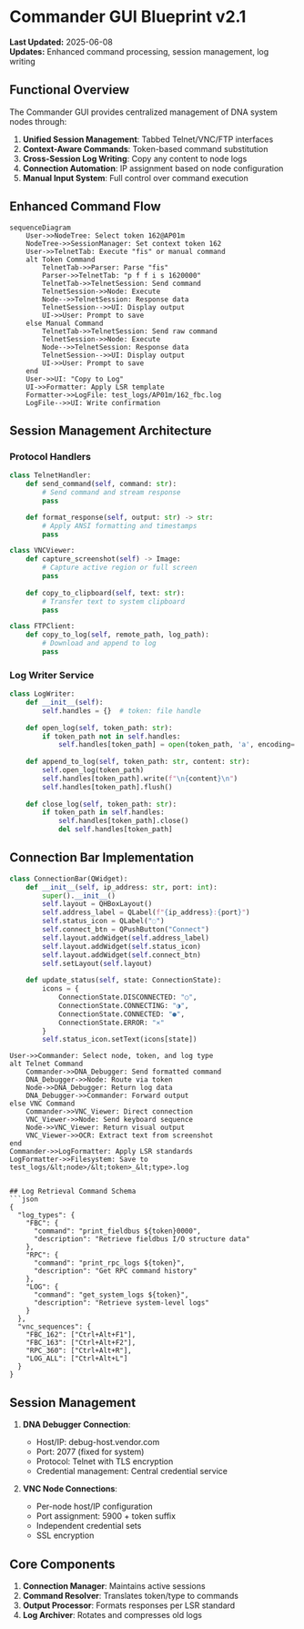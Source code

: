 # Commander GUI Blueprint v2.1

**Last Updated:** 2025-06-08  
**Updates:** Enhanced command processing, session management, log writing

## Functional Overview
The Commander GUI provides centralized management of DNA system nodes through:
1. **Unified Session Management**: Tabbed Telnet/VNC/FTP interfaces
2. **Context-Aware Commands**: Token-based command substitution
3. **Cross-Session Log Writing**: Copy any content to node logs
4. **Connection Automation**: IP assignment based on node configuration
5. **Manual Input System**: Full control over command execution

## Enhanced Command Flow
```mermaid
sequenceDiagram
    User->>NodeTree: Select token 162@AP01m
    NodeTree->>SessionManager: Set context token 162
    User->>TelnetTab: Execute "fis" or manual command
    alt Token Command
        TelnetTab->>Parser: Parse "fis" 
        Parser->>TelnetTab: "p f f i s 1620000"
        TelnetTab->>TelnetSession: Send command
        TelnetSession->>Node: Execute
        Node-->>TelnetSession: Response data
        TelnetSession-->>UI: Display output
        UI->>User: Prompt to save
    else Manual Command
        TelnetTab->>TelnetSession: Send raw command
        TelnetSession->>Node: Execute
        Node-->>TelnetSession: Response data
        TelnetSession-->>UI: Display output
        UI->>User: Prompt to save
    end
    User->>UI: "Copy to Log"
    UI->>Formatter: Apply LSR template
    Formatter->>LogFile: test_logs/AP01m/162_fbc.log
    LogFile-->>UI: Write confirmation
```

## Session Management Architecture

### Protocol Handlers
```python
class TelnetHandler:
    def send_command(self, command: str):
        # Send command and stream response
        pass

    def format_response(self, output: str) -> str:
        # Apply ANSI formatting and timestamps
        pass

class VNCViewer:
    def capture_screenshot(self) -> Image:
        # Capture active region or full screen
        pass
    
    def copy_to_clipboard(self, text: str):
        # Transfer text to system clipboard
        pass

class FTPClient:
    def copy_to_log(self, remote_path, log_path):
        # Download and append to log
        pass
```

### Log Writer Service
```python
class LogWriter:
    def __init__(self):
        self.handles = {}  # token: file handle
    
    def open_log(self, token_path: str):
        if token_path not in self.handles:
            self.handles[token_path] = open(token_path, 'a', encoding='utf-8')
    
    def append_to_log(self, token_path: str, content: str):
        self.open_log(token_path)
        self.handles[token_path].write(f"\n{content}\n")
        self.handles[token_path].flush()
    
    def close_log(self, token_path: str):
        if token_path in self.handles:
            self.handles[token_path].close()
            del self.handles[token_path]
```

## Connection Bar Implementation
```python
class ConnectionBar(QWidget):
    def __init__(self, ip_address: str, port: int):
        super().__init__()
        self.layout = QHBoxLayout()
        self.address_label = QLabel(f"{ip_address}:{port}")
        self.status_icon = QLabel("◌")
        self.connect_btn = QPushButton("Connect")
        self.layout.addWidget(self.address_label)
        self.layout.addWidget(self.status_icon)
        self.layout.addWidget(self.connect_btn)
        self.setLayout(self.layout)
    
    def update_status(self, state: ConnectionState):
        icons = {
            ConnectionState.DISCONNECTED: "○",
            ConnectionState.CONNECTING: "◑",
            ConnectionState.CONNECTED: "●",
            ConnectionState.ERROR: "⨯"
        }
        self.status_icon.setText(icons[state])
```
    User->>Commander: Select node, token, and log type
    alt Telnet Command
        Commander->>DNA_Debugger: Send formatted command
        DNA_Debugger->>Node: Route via token
        Node->>DNA_Debugger: Return log data
        DNA_Debugger->>Commander: Forward output
    else VNC Command
        Commander->>VNC_Viewer: Direct connection
        VNC_Viewer->>Node: Send keyboard sequence
        Node->>VNC_Viewer: Return visual output
        VNC_Viewer->>OCR: Extract text from screenshot
    end
    Commander->>LogFormatter: Apply LSR standards
    LogFormatter->>Filesystem: Save to test_logs/&lt;node>/&lt;token>_&lt;type>.log
```

## Log Retrieval Command Schema
```json
{
  "log_types": {
    "FBC": {
      "command": "print_fieldbus ${token}0000",
      "description": "Retrieve fieldbus I/O structure data"
    },
    "RPC": {
      "command": "print_rpc_logs ${token}",
      "description": "Get RPC command history"
    },
    "LOG": {
      "command": "get_system_logs ${token}",
      "description": "Retrieve system-level logs"
    }
  },
  "vnc_sequences": {
    "FBC_162": ["Ctrl+Alt+F1"],
    "FBC_163": ["Ctrl+Alt+F2"],
    "RPC_360": ["Ctrl+Alt+R"],
    "LOG_ALL": ["Ctrl+Alt+L"]
  }
}
```

## Session Management
1. **DNA Debugger Connection**:
   - Host/IP: debug-host.vendor.com
   - Port: 2077 (fixed for system)
   - Protocol: Telnet with TLS encryption
   - Credential management: Central credential service

2. **VNC Node Connections**:
   - Per-node host/IP configuration 
   - Port assignment: 5900 + token suffix
   - Independent credential sets
   - SSL encryption

## Core Components
1. **Connection Manager**: Maintains active sessions
2. **Command Resolver**: Translates token/type to commands
3. **Output Processor**: Formats responses per LSR standard
4. **Log Archiver**: Rotates and compresses old logs


